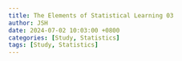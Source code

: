 ```yaml
---
title: The Elements of Statistical Learning 03
author: JSH
date: 2024-07-02 10:03:00 +0800
categories: [Study, Statistics]
tags: [Study, Statistics]
---
```

